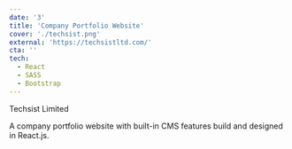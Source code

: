 ```yaml
---
date: '3'
title: 'Company Portfolio Website'
cover: './techsist.png'
external: 'https://techsistltd.com/'
cta: ''
tech:
  - React
  - SASS
  - Bootstrap
---
```


Techsist Limited

A company portfolio website with built-in CMS features build and designed in React.js.
